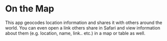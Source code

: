 # On the Map

This app geocodes location information and shares it with others around the world.
You can even open a link others share in Safari and view information about them (e.g. location, name, link.. etc.) in a map or table as well.
